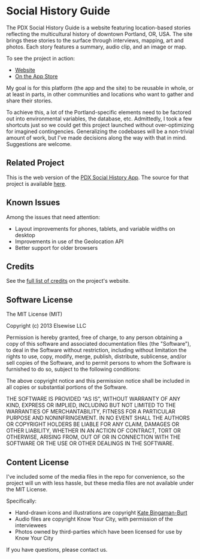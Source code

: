 # Social History Guide 

The PDX Social History Guide is a website featuring location-based stories reflecting the multicultural history of downtown Portland, OR, USA. The site brings these stories to the surface through interviews, mapping, art and photos. Each story features a summary, audio clip, and an image or map.

To see the project in action:
* [Website](http://pdxsocialhistoryguide.org "PDX Social History Guide")
* [On the App Store](https://itunes.apple.com/us/app/pdx-social-history-guide/id737566738?ls=1&mt=8 "PDX Social History App")

My goal is for this platform (the app and the site) to be reusable in whole, or at least in parts, in other communities and locations who want to gather and share their stories. 

To achieve this, a lot of the Portland-specific elements need to be factored out into environmental variables, the database, etc. Admittedly, I took a few shortcuts just so we could get this project launched without over-optimizing for imagined contingencies. Generalizing the codebases will be a non-trivial amount of work, but I've made decisions along the way with that in mind. Suggestions are welcome.

## Related Project

This is the web version of the [PDX Social History App](https://itunes.apple.com/us/app/pdx-social-history-guide/id737566738?ls=1&mt=8 "PDX Social History App"). The source for that project is available [here](https://github.com/mattblair/social-history-guide-ios).

## Known Issues

Among the issues that need attention:

* Layout improvements for phones, tablets, and variable widths on desktop
* Improvements in use of the Geolocation API
* Better support for older browsers

## Credits

See the [full list of credits](http://pdxsocialhistory.org/credits "PDX Social History Credits") on the project's website.

## Software License

The MIT License (MIT)

Copyright (c) 2013 Elsewise LLC

Permission is hereby granted, free of charge, to any person obtaining a copy
of this software and associated documentation files (the "Software"), to deal
in the Software without restriction, including without limitation the rights
to use, copy, modify, merge, publish, distribute, sublicense, and/or sell
copies of the Software, and to permit persons to whom the Software is
furnished to do so, subject to the following conditions:

The above copyright notice and this permission notice shall be included in
all copies or substantial portions of the Software.

THE SOFTWARE IS PROVIDED "AS IS", WITHOUT WARRANTY OF ANY KIND, EXPRESS OR
IMPLIED, INCLUDING BUT NOT LIMITED TO THE WARRANTIES OF MERCHANTABILITY,
FITNESS FOR A PARTICULAR PURPOSE AND NONINFRINGEMENT. IN NO EVENT SHALL THE
AUTHORS OR COPYRIGHT HOLDERS BE LIABLE FOR ANY CLAIM, DAMAGES OR OTHER
LIABILITY, WHETHER IN AN ACTION OF CONTRACT, TORT OR OTHERWISE, ARISING FROM,
OUT OF OR IN CONNECTION WITH THE SOFTWARE OR THE USE OR OTHER DEALINGS IN
THE SOFTWARE.

## Content License

I've included some of the media files in the repo for convenience, so the project will un with less hassle, but these media files are not available under the MIT License.

Specifically:

* Hand-drawn icons and illustrations are copyright [Kate Bingaman-Burt](http://katebingamanburt.com/)
* Audio files are copyright Know Your City, with permission of the interviewees
* Photos owned by third-parties which have been licensed for use by Know Your City

If you have questions, please contact us.
